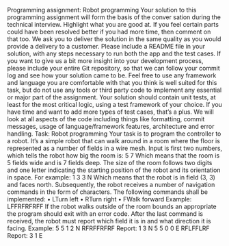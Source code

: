 Programming assignment: Robot programming
 Your solution to this programming assignment will form the basis of the conver
sation during the technical interview. Highlight what you are good at. If you
 feel certain parts could have been resolved better if you had more time, then
 comment on that too.
 We ask you to deliver the solution in the same quality as you would provide a
 delivery to a customer. Please include a README file in your solution, with
 any steps necessary to run both the app and the test cases.
 If you want to give us a bit more insight into your development process, please
 include your entire Git repository, so that we can follow your commit log and
 see how your solution came to be.
 Feel free to use any framework and language you are comfortable with that you
 think is well suited for this task, but do not use any tools or third party code to
 implement any essential or major part of the assignment. Your solution should
 contain unit tests, at least for the most critical logic, using a test framework of
 your choice. If you have time and want to add more types of test cases, that’s a
 plus.
 We will look at all aspects of the code including things like formatting, commit
 messages, usage of language/framework features, architecture and error handling.
 Task: Robot programming
 Your task is to program the controller to a robot. It’s a simple robot that can
 walk around in a room where the floor is represented as a number of fields in a
 wire mesh. Input is first two numbers, which tells the robot how big the room is:
 5 7
 Which means that the room is 5 fields wide and is 7 fields deep.
 The size of the room follows two digits and one letter indicating the starting
 position of the robot and its orientation in space. For example:
 1
3 3 N
 Which means that the robot is in field (3, 3) and faces north. Subsequently, the
 robot receives a number of navigation commands in the form of characters. The
 following commands shall be implemented:
 • LTurn left
 • RTurn right
 • FWalk forward
 Example:
 LFFRFRFRFF
 If the robot walks outside of the room bounds an appropriate the program should
 exit with an error code.
 After the last command is received, the robot must report which field it is in
 and what direction it is facing.
 Example:
 5 5
 1 2 N
 RFRFFRFRF
 Report: 1 3 N
 5 5
 0 0 E
 RFLFFLRF
 Report: 3 1 E
